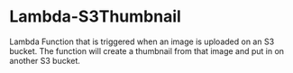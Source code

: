 # Lambda-S3Thumbnail
Lambda Function that is triggered when an image is uploaded on an S3 bucket. The function will create a thumbnail from that image and put in on another S3 bucket.
